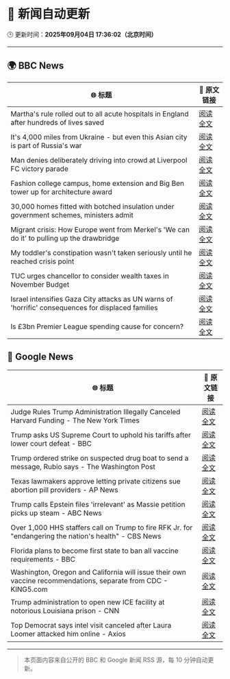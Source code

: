 # 🧠 新闻自动更新

🕒 更新时间：**2025年09月04日 17:36:02（北京时间）**

---

## 🌍 BBC News

| 🌐 标题 | 🔗 原文链接 |
|--------|-------------|
| Martha's rule rolled out to all acute hospitals in England after hundreds of lives saved | [阅读全文](https://www.bbc.com/news/articles/c8e1zw28766o?at_medium=RSS&at_campaign=rss) |
| It's 4,000 miles from Ukraine - but even this Asian city is part of Russia's war | [阅读全文](https://www.bbc.com/news/articles/cvg0e54z7x8o?at_medium=RSS&at_campaign=rss) |
| Man denies deliberately driving into crowd at Liverpool FC victory parade | [阅读全文](https://www.bbc.com/news/articles/cwyl38115j2o?at_medium=RSS&at_campaign=rss) |
| Fashion college campus, home extension and Big Ben tower up for architecture award | [阅读全文](https://www.bbc.com/news/articles/cx27nmj77xzo?at_medium=RSS&at_campaign=rss) |
| 30,000 homes fitted with botched insulation under government schemes, ministers admit | [阅读全文](https://www.bbc.com/news/articles/c8606gp4711o?at_medium=RSS&at_campaign=rss) |
| Migrant crisis: How Europe went from Merkel's 'We can do it' to pulling up the drawbridge | [阅读全文](https://www.bbc.com/news/articles/cn5e5q7w41eo?at_medium=RSS&at_campaign=rss) |
| My toddler's constipation wasn't taken seriously until he reached crisis point | [阅读全文](https://www.bbc.com/news/articles/cgr9zg17n5yo?at_medium=RSS&at_campaign=rss) |
| TUC urges chancellor to consider wealth taxes in November Budget | [阅读全文](https://www.bbc.com/news/articles/cx27nxex9dlo?at_medium=RSS&at_campaign=rss) |
| Israel intensifies Gaza City attacks as UN warns of 'horrific' consequences for displaced families | [阅读全文](https://www.bbc.com/news/articles/c740lm33wyeo?at_medium=RSS&at_campaign=rss) |
| Is £3bn Premier League spending cause for concern? | [阅读全文](https://www.bbc.com/sport/football/articles/cvgr35xgvjdo?at_medium=RSS&at_campaign=rss) |

## 📰 Google News

| 🌐 标题 | 🔗 原文链接 |
|--------|-------------|
| Judge Rules Trump Administration Illegally Canceled Harvard Funding - The New York Times | [阅读全文](https://news.google.com/rss/articles/CBMie0FVX3lxTE1TV09FM0pxb3N5RnZ2MjhBVkhjMWV2M1otNHNDcjViWTEwVk5PXzJFa080NW1CbHJ2U3BybUJSdXEyLTFfRlNzYzNzZC1FX2tSVUduaWRhbWNxZzk1T2hDcUpNdldMTjM1QmhEVmtwUVlVSVIzNDVrU2Vldw?oc=5) |
| Trump asks US Supreme Court to uphold his tariffs after lower court defeat - BBC | [阅读全文](https://news.google.com/rss/articles/CBMiWkFVX3lxTE5jNmFqNFhtX1RabUJ4WUx0Nm5jQ0h2UF9YQ3BKTjVWT0hCQkxiSHBlLURNd1dhRzNqdXRYamJCUm14RnZ1M3hYejcyRncxS1plVEl5ajAyNm9RQQ?oc=5) |
| Trump ordered strike on suspected drug boat to send a message, Rubio says - The Washington Post | [阅读全文](https://news.google.com/rss/articles/CBMikAFBVV95cUxOUF9PQXJVWTF2RWFYR2JhTUlkeUpHdDdfcHo4cHppaUtERjRfZE04SGowdTdfNVdPRVp5ZDBtMEVJLXd1YlZpSlJJUkJWSkk0RW5qTnJ2WndkOEM3ZkJGNTZiSWViYTRCcnVlZk9leUNmQWw2SndKM0JsOWtnY2k3V1gtc25JbnpUT0tvQTkyT2k?oc=5) |
| Texas lawmakers approve letting private citizens sue abortion pill providers - AP News | [阅读全文](https://news.google.com/rss/articles/CBMirAFBVV95cUxOTlVvTGhCWEhmaGhaeVcxd3c3bTVLY3JqeS1KRjdoa2dGaXI0eFNESWxKSHZzZllIM3VTZURjNG51S09PNzZWSjNMZnJDQy1SSUFTUHJnWC1fZXROcVZjbnRKU0V3QzVGSUJSTjZEZEh0a1RiemxZOG9jeHhFUkxVaTUxS0JScTF2RjA4SFdaNVdnY1lGSXRqSVhXRU9ZZWdISE5CZEVyWlUxUWhN?oc=5) |
| Trump calls Epstein files 'irrelevant' as Massie petition picks up steam - ABC News | [阅读全文](https://news.google.com/rss/articles/CBMiqgFBVV95cUxQVVZiT2NwOUdOWnFNX3czMmJyRmZDcWxZT19JbUJpRm5TUng3UDdBMTFOWHBwLXZfT3NDVGlXalBqSllwaWFHMlJNZ0x6Q050SFBHR3dycWVYUktkcVJpRXBINE9lZ1NsQWJveXpIdGI2WWVoRG1hU3NVakVNa2VBVmVTekVJVkJNbExXdWtuWEtoY1lONm5WZzN0MXRXM2VFVWhMX1g3VTBYZ9IBrwFBVV95cUxOUV9OcUtmMVdXd3ZFaEI2dXBpeVFNdjQzOW5CODFkOEsxc3lfNmQ1MzNnQjhVN0dnZEoyMUEzeXBDV2MzVTU0X0VBUUJPLU1rUWVYYnpIMzQybE9jQ2ZLYmpnZnRsMnBERG5qbXJ2Qk44Z01CelZXazM2Rzlrc2I3cFlVOWZhbnF4OU9INXFKelNEQjJUWnREYkJoYkZPWDZSbkJjNmdqZnF5eE1Bajc0?oc=5) |
| Over 1,000 HHS staffers call on Trump to fire RFK Jr. for "endangering the nation's health" - CBS News | [阅读全文](https://news.google.com/rss/articles/CBMid0FVX3lxTE5DbURMSFBWcmFYWHgwcXozdHpEQmpkZV9namhVakN1MWwxWl9td1d0cmJCcXE4RW9BSDZNLV94TmZLb1JUdGRib1UwZnU5dWtHc0xxRGRoQ0hGbHU4X1ZlWHp0Y2gwUDFGYWdPYVg1a1pyQ0hNLVM40gF8QVVfeXFMTVJLa3RCZzU0UXd6Y3ptamtsT0hIYk5uSDA1LXgwaWF3djg5aUJwUktjVVBIVzg4Z0FGRTRNaXJ4Yk9wSHEyeEFOVFN2d0xnWGYzUFBhTFZpbUE4SDloVGxCWk0zSFNSY0tqUUZYSGdBSEk0dHg2Uk1NRktCMg?oc=5) |
| Florida plans to become first state to ban all vaccine requirements - BBC | [阅读全文](https://news.google.com/rss/articles/CBMiWkFVX3lxTE1BTUtQYkV0YnQxc2RlZHNacW1RaFA4OVpPNzJUMGF4dWh4dzI5UEFob2VVMUowMlJjeGdUTE5KaEtYVXUxbGxwYjdDNktIQ1J1XzZxZzNlV0Rxdw?oc=5) |
| Washington, Oregon and California will issue their own vaccine recommendations, separate from CDC - KING5.com | [阅读全文](https://news.google.com/rss/articles/CBMijwJBVV95cUxPQXZCNmdWTk0zU0pfNGplb2tILWE1alVRa3BuOU9TblhvNFdnc1NENFhTV0hSclFiU1FybUJDa3EzZ2VQY0tZcnhiN1Q2N0hLUTN4a3Y1TXJZSnJ5VHliZFlYNF82QnJlcFVBNkdNOGRzZjg2dHcwWE5YOFF5THhTTml2YVdMNVY3bkdZblFOVklWZGs0YmkwcDhEWjUyWHJTRTROaXJIbmlvZ3dka1pxeFoySUJoVzVvb0U5SDlrRDFVNFowRUdWWDZmWEFwbXZYSkZnT2hSUkduY1NCUjBTRTNGR2c5N2k0dGxwMTVRdTF1RjFNMWlaQmwtWnhGWHp0ckR0TUJ0b254a1Utb2JZ?oc=5) |
| Trump administration to open new ICE facility at notorious Louisiana prison - CNN | [阅读全文](https://news.google.com/rss/articles/CBMihwFBVV95cUxPSWFodFJOX1pxN2diODI1VmstaENXUWJpZEVYbXltWHpJbUlDTFp3N0swcFlPelk2ckZJNHljZHhZaTdZRDJtejhUU1VYN18xWHI0RS0zaVVSclMzeEZiR2M2RjBTVlBIZXBRdkpEVzZIU1U1d3Z6bzBGSEtDc3g3dkdjT2pfNWc?oc=5) |
| Top Democrat says intel visit canceled after Laura Loomer attacked him online - Axios | [阅读全文](https://news.google.com/rss/articles/CBMijAFBVV95cUxQNExGQzBtd0RXWkUzUS11c25RbldsQUZQQVpMZDBkZFpTUFV5VTBBQ21YSlJYREdmcXFTMWo1eGtXcWtVRE5GZWE0X2VFSlZLNTR1ZjdlMjdlTXd4OEZtZFRhNXhjcHU3VE5HWGdvZ1Z0cVlpRDFnV1JLelBadi0zUFdKRXJjS3FSc3l5Wg?oc=5) |

---
> 本页面内容来自公开的 BBC 和 Google 新闻 RSS 源，每 10 分钟自动更新。